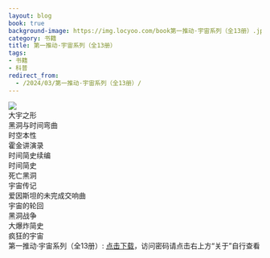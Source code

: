 ```yaml
---
layout: blog
book: true
background-image: https://img.locyoo.com/book第一推动·宇宙系列（全13册）.jpg
category: 书籍
title: 第一推动·宇宙系列（全13册）
tags:
- 书籍
- 科普
redirect_from:
  - /2024/03/第一推动·宇宙系列（全13册）/
---
```

![](https://img.locyoo.com/book第一推动·宇宙系列（全13册）.jpg)
<br>
大宇之形
<br>
黑洞与时间弯曲
<br>
时空本性
<br>
霍金讲演录
<br>
时间简史续编
<br>
时间简史
<br>
死亡黑洞
<br>
宇宙传记
<br>
爱因斯坦的未完成交响曲
<br>
宇宙的轮回
<br>
黑洞战争
<br>
大爆炸简史
<br>
疯狂的宇宙
<br>
第一推动·宇宙系列（全13册）: <a name = "ref1" href="https://url18.ctfile.com/f/50983618-1052932315-2ae70b?p=3619">点击下载</a>，访问密码请点击右上方“关于”自行查看